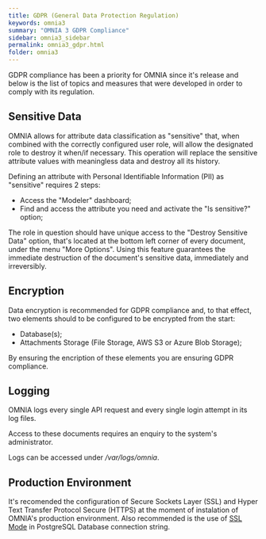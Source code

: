 ```yaml
---
title: GDPR (General Data Protection Regulation)
keywords: omnia3
summary: "OMNIA 3 GDPR Compliance"
sidebar: omnia3_sidebar
permalink: omnia3_gdpr.html
folder: omnia3
---
```


GDPR compliance has been a priority for OMNIA since it's release and below is the list of topics and measures that were developed in order to comply with its regulation.

## Sensitive Data

OMNIA allows for attribute data classification as "sensitive" that, when combined with the correctly configured user role, will allow the designated role to destroy it when/if necessary. This operation will replace the sensitive attribute values with meaningless data and destroy all its history.

Defining an attribute with Personal Identifiable Information (PII) as "sensitive" requires 2 steps:

 - Access the "Modeler" dashboard;
 - Find and access the attribute you need and activate the "Is sensitive?" option;
 
The role in question should have unique access to the "Destroy Sensitive Data" option, that's located at the bottom left corner of every document, under the menu "More Options". Using this feature guarantees the immediate destruction of the document's sensitive data, immediately and irreversibly.
 
## Encryption

Data encryption is recommended for GDPR compliance and, to that effect, two elements should to be configured to be encrypted from the start:

- Database(s);
- Attachments Storage (File Storage, AWS S3 or Azure Blob Storage);

By ensuring the encription of these elements you are ensuring GDPR compliance. 

## Logging

OMNIA logs every single API request and every single login attempt in its log files.

Access to these documents requires an enquiry to the system's administrator.

Logs can be accessed under _/var/logs/omnia_.

## Production Environment

It's recomended the configuration of Secure Sockets Layer (SSL) and Hyper Text Transfer Protocol Secure (HTTPS) at the moment of instalation of OMNIA's production environment. Also recommended is the use of [SSL Mode](https://www.npgsql.org/doc/connection-string-parameters.html) in PostgreSQL Database connection string.
